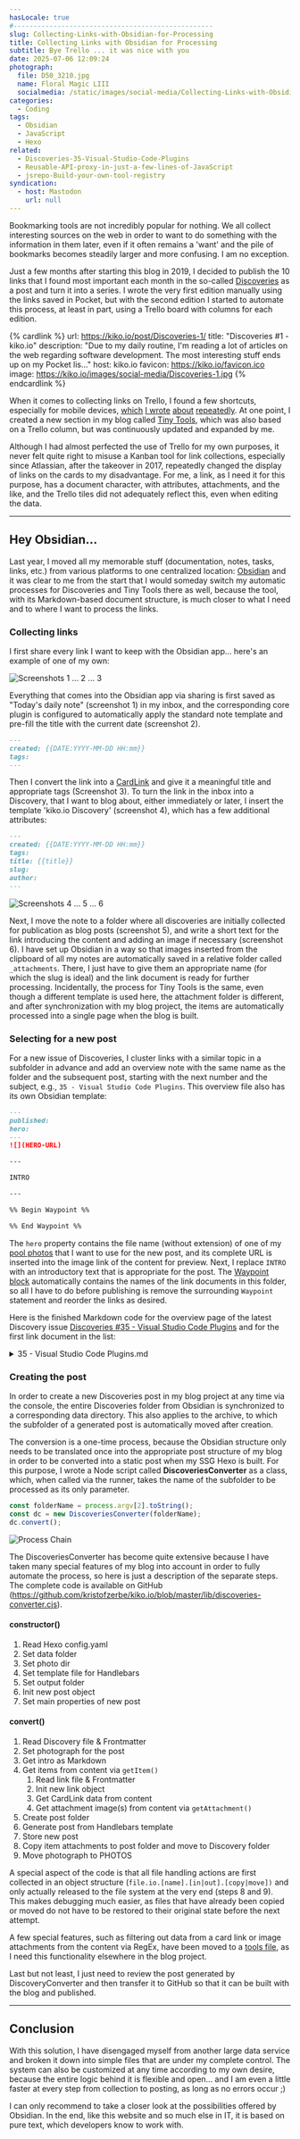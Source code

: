 ```yaml
---
hasLocale: true
#--------------------------------------------------
slug: Collecting-Links-with-Obsidian-for-Processing
title: Collecting Links with Obsidian for Processing
subtitle: Bye Trello ... it was nice with you
date: 2025-07-06 12:09:24
photograph:
  file: D50_3210.jpg
  name: Floral Magic LIII
  socialmedia: /static/images/social-media/Collecting-Links-with-Obsidian-for-Processing.jpg
categories:
  - Coding
tags:
  - Obsidian
  - JavaScript
  - Hexo
related:
  - Discoveries-35-Visual-Studio-Code-Plugins
  - Reusable-API-proxy-in-just-a-few-lines-of-JavaScript
  - jsrepo-Build-your-own-tool-registry
syndication:
  - host: Mastodon
    url: null
---
```


Bookmarking tools are not incredibly popular for nothing. We all collect interesting sources on the web in order to want to do something with the information in them later, even if it often remains a 'want' and the pile of bookmarks becomes steadily larger and more confusing. I am no exception.

Just a few months after starting this blog in 2019, I decided to publish the 10 links that I found most important each month in the so-called [Discoveries](/series/discoveries/) as a post and turn it into a series. I wrote the very first edition manually using the links saved in Pocket, but with the second edition I started to automate this process, at least in part, using a Trello board with columns for each edition.

{% cardlink %}
url: https://kiko.io/post/Discoveries-1/
title: "Discoveries #1 - kiko.io"
description: "Due to my daily routine, I'm reading a lot of articles on the web regarding software development. The most interesting stuff ends up on my Pocket lis..."
host: kiko.io
favicon: https://kiko.io/favicon.ico
image: https://kiko.io/images/social-media/Discoveries-1.jpg
{% endcardlink %}

When it comes to collecting links on Trello, I found a few shortcuts, especially for mobile devices, [which](/post/Add-website-to-Trello-card-the-better-way/) [I wrote](/post/Add-Link-to-Trello-on-Android-via-Share-Menu/) [about](/post/Adding-Screenshots-to-Trello-Cards-on-Android/) [repeatedly](/post/Generate-Content-from-Trello/). At one point, I created a new section in my blog called [Tiny Tools](/tools/tiny-tools/), which was also based on a Trello column, but was continuously updated and expanded by me.

Although I had almost perfected the use of Trello for my own purposes, it never felt quite right to misuse a Kanban tool for link collections, especially since Atlassian, after the takeover in 2017, repeatedly changed the display of links on the cards to my disadvantage. For me, a link, as I need it for this purpose, has a document character, with attributes, attachments, and the like, and the Trello tiles did not adequately reflect this, even when editing the data.

<!-- more -->

---

## Hey Obsidian...

Last year, I moved all my memorable stuff (documentation, notes, tasks, links, etc.) from various platforms to one centralized location: [Obsidian](/post/My-Switch-to-Obsidian/) and it was clear to me from the start that I would someday switch my automatic processes for Discoveries and Tiny Tools there as well, because the tool, with its Markdown-based document structure, is much closer to what I need and to where I want to process the links.

### Collecting links
I first share every link I want to keep with the Obsidian app... here's an example of one of my own:

![Screenshots 1 ... 2 ... 3](post/Collecting-Links-with-Obsidian-for-Processing/collecting-links-1.png)

Everything that comes into the Obsidian app via sharing is first saved as "Today's daily note" (screenshot 1) in my inbox, and the corresponding core plugin is configured to automatically apply the standard note template and pre-fill the title with the current date (screenshot 2).

```md Note Template.md
---
created: {{DATE:YYYY-MM-DD HH:mm}}
tags:
---
```

Then I convert the link into a [CardLink](https://github.com/nekoshita/obsidian-auto-card-link) and give it a meaningful title and appropriate tags (Screenshot 3).
To turn the link in the inbox into a Discovery, that I want to blog about, either immediately or later, I insert the template 'kiko.io Discovery' (screenshot 4), which has a few additional attributes:

```md kiko.io Discovery.md
---
created: {{DATE:YYYY-MM-DD HH:mm}}
tags: 
title: {{title}}
slug: 
author:
---
```

![Screenshots 4 ... 5 ... 6](post/Collecting-Links-with-Obsidian-for-Processing/collecting-links-2.png)

Next, I move the note to a folder where all discoveries are initially collected for publication as blog posts (screenshot 5), and write a short text for the link introducing the content and adding an image if necessary (screenshot 6). I have set up Obsidian in a way so that images inserted from the clipboard of all my notes are automatically saved in a relative folder called ``_attachments``. There, I just have to give them an appropriate name (for which the slug is ideal) and the link document is ready for further processing.
Incidentally, the process for Tiny Tools is the same, even though a different template is used here, the attachment folder is different, and after synchronization with my blog project, the items are automatically processed into a single page when the blog is built.

### Selecting for a new post

For a new issue of Discoveries, I cluster links with a similar topic in a subfolder in advance and add an overview note with the same name as the folder and the subsequent post, starting with the next number and the subject, e.g., ``35 - Visual Studio Code Plugins``. This overview file also has its own Obsidian template:

```md kiko.io DISCOVERIES.md
---
published: 
hero:
---
![](HERO-URL)

---

INTRO

---

%% Begin Waypoint %%

%% End Waypoint %%
```

The ``hero`` property contains the file name (without extension) of one of my [pool photos](/photos) that I want to use for the new post, and its complete URL is inserted into the image link of the content for preview. Next, I replace ``INTRO`` with an introductory text that is appropriate for the post. The [Waypoint block](https://github.com/IdreesInc/Waypoint) automatically contains the names of the link documents in this folder, so all I have to do before publishing is remove the surrounding ``Waypoint`` statement and reorder the links as desired.

Here is the finished Markdown code for the overview page of the latest Discovery issue [Discoveries #35 - Visual Studio Code Plugins](/post/Discoveries-35-Visual-Studio-Code-Plugins/) and for the first link document in the list:

<details><summary>35 - Visual Studio Code Plugins.md</summary>
```md
---
published: 
hero: 24-12-Suedafrika-0733-D50
---
![](https://kiko.io/reserve/24-12-Suedafrika-0733-D50/normal.jpg)

---

I've been using Visual Studio Code pretty much since it came out, initially to get away from its big, bulky "brother" Visual Studio in terms of web development. So I'm very happy about how the tool has evolved, especially the plugin scene, which has taken my primary work tool to new heights of productivity. I'd like to introduce a few of the "smaller" but no less helpful plugins in this edition of this month's Discoveries...

---

- [[MinifyAll]]
- [[Json Editor]]
- [[Regex Previewer]]
- [[File Browser]]
- [[File Utils]]
- [[Compare Folders.md]]
- [[Encode Decode]]
- [[Font Preview]]
- [[Paste Image]]
- [[Path Intellisense]]
```
</details>

<details><summary>MinifyAll.md</summary>
```md
---
created: 2025-06-16 14:13
tags:
  - VSCode
  - Plugin
title: MinifyAll
slug: minifyall
author: Jose Gracia Berenguer
---
I deal with many JSON files and often use the command "Format Document" when the document is minified, which makes it easier to edit the content. Afterwards it was always a little bit tricky to minify the JSON again, because there is no built-in command for that. This plugin helps a lot ...

'''cardlink
url: https://marketplace.visualstudio.com/items?itemName=josee9988.minifyall
title: "MinifyAll - Visual Studio Marketplace"
description: "Extension for Visual Studio Code - Minifier for JSON, CSS, HTML, XML, TWIG, LESS, SASS, SCSS, JavaScript, JSONC, and JavaScriptReact(testing). Compressor of files and folders. You will love its simplicity!"
image: https://josee9988.gallerycdn.vsassets.io/extensions/josee9988/minifyall/2.10.0/1634826159461/Microsoft.VisualStudio.Services.Icons.Default
'''
```
</details>

### Creating the post
In order to create a new Discoveries post in my blog project at any time via the console, the entire Discoveries folder from Obsidian is synchronized to a corresponding data directory. This also applies to the archive, to which the subfolder of a generated post is automatically moved after creation.

The conversion is a one-time process, because the Obsidian structure only needs to be translated once into the appropriate post structure of my blog in order to be converted into a static post when my SSG Hexo is built. For this purpose, I wrote a Node script called **DiscoveriesConverter** as a class, which, when called via the runner, takes the name of the subfolder to be processed as its only parameter.

```js _run_discoveries-converter.cjs
const folderName = process.argv[2].toString();
const dc = new DiscoveriesConverter(folderName);
dc.convert();
```

![Process Chain](post/Collecting-Links-with-Obsidian-for-Processing/process-chain-complete.png)

The DiscoveriesConverter has become quite extensive because I have taken many special features of my blog into account in order to fully automate the process, so here is just a description of the separate steps. The complete code is available on GitHub (https://github.com/kristofzerbe/kiko.io/blob/master/lib/discoveries-converter.cjs).

#### constructor()

1. Read Hexo config.yaml
2. Set data folder
3. Set photo dir
4. Set template file for Handlebars
5. Set output folder
6. Init new post object
7. Set main properties of new post

#### convert()

1. Read Discovery file & Frontmatter
2. Set photograph for the post
3. Get intro as Markdown
4. Get items from content via ``getItem()``
   1. Read link file & Frontmatter
   2. Init new link object
   3. Get CardLink data from content
   4. Get attachment image(s) from content via ``getAttachment()``
5. Create post folder
6. Generate post from Handlebars template
7. Store new post
8. Copy item attachments to post folder and move to Discovery folder
9. Move photograph to PHOTOS

A special aspect of the code is that all file handling actions are first collected in an object structure (``file.io.[name].[in|out].[copy|move])`` and only actually released to the file system at the very end (steps 8 and 9). This makes debugging much easier, as files that have already been copied or moved do not have to be restored to their original state before the next attempt.

A few special features, such as filtering out data from a card link or image attachments from the content via RegEx, have been moved to a [tools file](https://github.com/kristofzerbe/kiko.io/blob/master/lib/tools.cjs), as I need this functionality elsewhere in the blog project.

Last but not least, I just need to review the post generated by DiscoveryConverter and then transfer it to GitHub so that it can be built with the blog and published.

---

## Conclusion

With this solution, I have disengaged myself from another large data service and broken it down into simple files that are under my complete control. The system can also be customized at any time according to my own desire, because the entire logic behind it is flexible and open... and I am even a little faster at every step from collection to posting, as long as no errors occur ;)

I can only recommend to take a closer look at the possibilities offered by Obsidian. In the end, like this website and so much else in IT, it is based on pure text, which developers know to work with.
